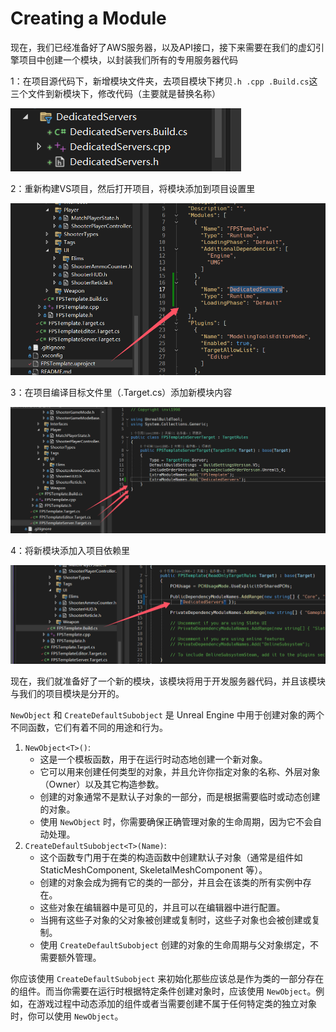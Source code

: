 # Creating a Module

现在，我们已经准备好了AWS服务器，以及API接口，接下来需要在我们的虚幻引擎项目中创建一个模块，以封装我们所有的专用服务器代码

1：在项目源代码下，新增模块文件夹，去项目模块下拷贝`.h .cpp .Build.cs`这三个文件到新模块下，修改代码（主要就是替换名称）

![image-20241202204857828](.\image-20241202204857828.png)

2：重新构建VS项目，然后打开项目，将模块添加到项目设置里

![image-20241202205028721](.\image-20241202205028721.png)

3：在项目编译目标文件里（.Target.cs）添加新模块内容

![image-20241202205155341](.\image-20241202205155341.png)

4：将新模块添加入项目依赖里

![image-20241202205329001](.\image-20241202205329001.png)



现在，我们就准备好了一个新的模块，该模块将用于开发服务器代码，并且该模块与我们的项目模块是分开的。



`NewObject` 和 `CreateDefaultSubobject` 是 Unreal Engine 中用于创建对象的两个不同函数，它们有着不同的用途和行为。

1. `NewObject<T>()`:
   - 这是一个模板函数，用于在运行时动态地创建一个新对象。
   - 它可以用来创建任何类型的对象，并且允许你指定对象的名称、外层对象（Owner）以及其它构造参数。
   - 创建的对象通常不是默认子对象的一部分，而是根据需要临时或动态创建的对象。
   - 使用 `NewObject` 时，你需要确保正确管理对象的生命周期，因为它不会自动处理。
2. `CreateDefaultSubobject<T>(Name)`:
   - 这个函数专门用于在类的构造函数中创建默认子对象（通常是组件如 StaticMeshComponent, SkeletalMeshComponent 等）。
   - 创建的对象会成为拥有它的类的一部分，并且会在该类的所有实例中存在。
   - 这些对象在编辑器中是可见的，并且可以在编辑器中进行配置。
   - 当拥有这些子对象的父对象被创建或复制时，这些子对象也会被创建或复制。
   - 使用 `CreateDefaultSubobject` 创建的对象的生命周期与父对象绑定，不需要额外管理。

你应该使用 `CreateDefaultSubobject` 来初始化那些应该总是作为类的一部分存在的组件。而当你需要在运行时根据特定条件创建对象时，应该使用 `NewObject`。例如，在游戏过程中动态添加的组件或者当需要创建不属于任何特定类的独立对象时，你可以使用 `NewObject`。

